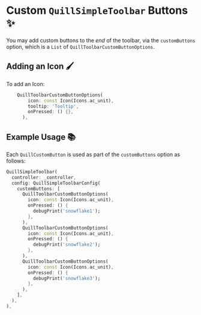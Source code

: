 # Custom `QuillSimpleToolbar` Buttons ✨

You may add custom buttons to the _end_ of the toolbar, via the `customButtons` option, which is a `List`
of `QuillToolbarCustomButtonOptions`.

## Adding an Icon 🖌️

To add an Icon:

```dart
    QuillToolbarCustomButtonOptions(
        icon: const Icon(Icons.ac_unit),
        tooltip: 'Tooltip',
        onPressed: () {},
      ),
```

## Example Usage 📚

Each `QuillCustomButton` is used as part of the `customButtons` option as follows:

```dart
QuillSimpleToolbar(
  controller: _controller,
  config: QuillSimpleToolbarConfig(
    customButtons: [
      QuillToolbarCustomButtonOptions(
        icon: const Icon(Icons.ac_unit),
        onPressed: () {
          debugPrint('snowflake1');
        },
      ),
      QuillToolbarCustomButtonOptions(
        icon: const Icon(Icons.ac_unit),
        onPressed: () {
          debugPrint('snowflake2');
        },
      ),
      QuillToolbarCustomButtonOptions(
        icon: const Icon(Icons.ac_unit),
        onPressed: () {
          debugPrint('snowflake3');
        },
      ),
    ],
  ),
),
```